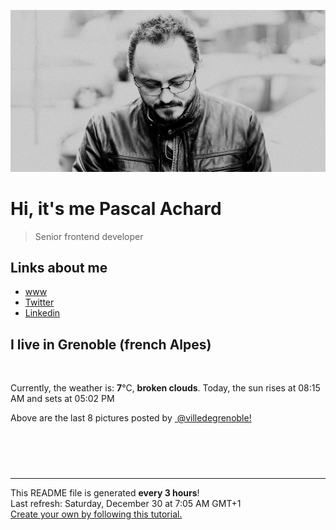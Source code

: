 ![Pascal Achard](./images/photo-pascal-achard.jpg)
# Hi, it's me Pascal Achard
> Senior frontend developer

## Links about me
- [www](https://www.pascal-achard.com)
- [Twitter](https://twitter.com/botmaster)
- [Linkedin](http://www.linkedin.com/in/pascal-achard)


## I live in Grenoble (french Alpes)
<img src="https://openweathermap.org/img/wn/04n@2x.png" alt="">

Currently, the weather is: **7**°C, **broken clouds**.
Today, the sun rises at 08:15 AM and sets at 05:02 PM

Above are the last 8 pictures posted by <a href="https://www.instagram.com/villedegrenoble/" target="_blank"><img alt="" src="https://upload.wikimedia.org/wikipedia/commons/thumb/e/e7/Instagram_logo_2016.svg/1024px-Instagram_logo_2016.svg.png" width="20"/> @villedegrenoble!</a>

<p style="display: flex; flex-wrap: wrap; gap: 20px;">
        <img src="https://cdn1.picuki.com/hosted-by-instagram/q/0exhNuNYnjBGZDHIdN5WmL9I2PEvHA5RNucaS7j0nyZiNxIsbHWB58ltwdGn%7C%7CDh6Kwh9HS+LeD5j4IksU19QZFN6NEzaT7SNRDdT7ayeVe7N1jFm8J9gkb03LnYWZ3Ku8ssrXAmYdSodF%7C%7CpPHL%7C%7Clo79UvOa0LGFq8zCXW%7C%7CdEnGZK55f0Z7F9mt9wuuS4jkja45BsLTNZ5momNkgl7NvepDFZEaa+NMB166d1RbMCxMkA%7C%7C6nRlSaHEmw+Jj8uRHagtIj+kOYA2CrtXRoO+G33SYA4DnRGikachSF3t4gj1aSJEbxL3PUakIH2bSAEXG428Fk71pu1ynOdV0Gv+3V2wTnexKmAX9MV8KylBv2MTN%7C%7C4ynLsSJ7rHIN5UmscJerSVHHxcvK1H98fmY4SSq0XhQfspiX7S7734wB4AGgY2jCPCsE=.jpeg" alt="" width="200"/>
        <img src="https://cdn1.picuki.com/hosted-by-instagram/q/0exhNuNYnjBGZDHIdN5WmL9I2PEvHA5RNucaS7j0nyZiNxIsbHWB58ltwdGn%7C%7CDh6Kwh9HS+LeD5i4ogsUF5TZFB5Pk3cSraLSjpV6KibUICq2jJj8JVkkbo2LXUfZHKt8MYuOzjYMTIfQeoEH%7C%7Cb2rvUV%7C%7C%7C%7CLwazQFuDSQNOUtzCVG%7C%7CMm0X51wm8Qf8fTT0FOzv9R3GzNJzWM1eUAmscnbrSgLUbr2NsB%7C%7C9uwlCLECi4kD6ezqlWu2FHlsRGB9KDOertaQz7xFui3rSzow+DyOHqUBN2g9gwWXjjcJ%7C%7C44vp4Oxcohp1KMZmoXmamMMfU1KhjUok5e%7C%7CynSAPSam1x4Ck1%7C%7CyxJGkJtc187CpFtGPTYi85BnTXYXnBqtqbyMDFaj1RUzfN+S6SsR0rK9WTaxJkVGwrVDoLJbRikpXQgpEgAuYBZYtEaSZwKn3.jpeg" alt="" width="200"/>
        <img src="https://cdn1.picuki.com/hosted-by-instagram/q/0exhNuNYnjBGZDHIdN5WmL9I2PEvHA5RNucaS7j0nyZiNxIsbHWB58ltwdev%7C%7CDlyKw1oASyLeD5j5IkoUFtVZFRzP03eSreBRTpV56SeV4Ch0zZl8JNjl703KH0ebXat8sEqOzjYMTIfQeoEH%7C%7Cbx7a8Koru5A2MGo1zRMrBC0GAG4fy3UPI7mslm3ayEv0Pxto0%7C%7CNylL9XkgKQcuptPR+XdYEvL+M4Byp6JzSPkCj9ND1OHtpCa5BTB7Kz04KD6chYTJnLNRtA7FUSMt%7C%7CXGuF4gDEF5Gsnmw8RM1v9EPo6CTEohm+N8ZkIGRT2UFAjsm8lJhmMntxxzsbkGcxxAGy0LBwbCBRfIIqaHAJ9yuBdPm4mzzZoKMHZZVR3QnUtXaQ3TfEMGxQcdcy90aRasdgn%7C%7Cjtjmzd4%7C%7Cn1RcsVmxOhzLY.jpeg" alt="" width="200"/>
        <img src="https://cdn1.picuki.com/hosted-by-instagram/q/0exhNuNYnjBGZDHIdN5WmL9I2PEvHA5RNecaS7j0nyZiNxIsbHWB58ltwdev%7C%7CDlyKw1oASyLeD5i7YsrUF1ZZFRzP03fQLeNTjdR7aqYVYCr0zJn%7C%7CZBllbw8JXIXYXeq88MrOzjYMTIfQeoEH%7C%7Cbx7a8Koru5A2MGo1zRMrBC0GAG4fy3UPI7mslm3ayEv0Pxto0%7C%7CNylL9XkgKQcuptPR+XdbEvL+M4Byp6JzSPkCj9ND1OHtpCa5BTB7Kzc4KD6chYTJnLMMnCL5LAQb2F6uRIgDEFsJkG+L8RM1v9EPo6CTEohm+N8ZkIGRT2UFAjsm8lJhmMntxxzsbkSD82oB23LRwJTpatANqqPZJsGIUfbLwAnjQraHMKNjCktXFOjGYXf6NvyXQcdcy90aRasX8nuUtjmzd4%7C%7Cn1RcsVmxOhzLY.jpeg" alt="" width="200"/>
        <img src="https://cdn1.picuki.com/hosted-by-instagram/q/0exhNuNYnjBGZDHIdN5WmL9I2PEvHA5RNucaS7j0nyZiNxIsbHWB58ltwdev%7C%7CDlyKw1oASyLeD5j5I8rUFVRZFRzP03fQbSKRTpW7qiYVICg0jBg%7C%7CJBikrkxK30ZYnCr8ccqOzjYMTIfQeoEH%7C%7Cbx7a8Koru5A2MGo1zRMrBC0GAG4fy3UPI7mslm3ayEv0Pxto0%7C%7CNylL9XkgKQcuptPR+XdYEvL+M4Byp6JzSPkCj9ND1OHtpCa5BTB7Kz44KD6chYTJnLMRlXX4Wg1t9DOUaogDEGdHrAHq8RM1v9EPo6CTEohm+N8ZkIGRT2UFAjsm8lJhmMntxxzsbkH53nt%7C%7C2VnG%7C%7Cae4YPsVi6zpAtybQOj7gTHQfJzxTIlpdlReBPqbQlvpcOCHQcdcy90aRatrgQ%7C%7Cktjmzd4%7C%7Cn1RcsVmxOhzLY.jpeg" alt="" width="200"/>
        <img src="https://cdn1.picuki.com/hosted-by-instagram/q/0exhNuNYnjBGZDHIdN5WmL9I2PEvHA5RNucaS7j0nyZiNxIsbHWB58ltwdGn%7C%7CDh6Kwh9HS+LeD5i7IkqU1xUZFpzP0LZQLWNSTtV562RUICn0DVm9pVilLw8Ln0eZ3+s9MErOzjYMTIfQeoEH%7C%7Cb2rvUT+vvwbTYNpi2TNLxCyQlWotfpUrJy9ZRzt52U1h+189JldAJZ+jtvdBFundPZlTIeAf3+Idp1orN2S%7C%7CkKjskOuKK81SO2ECMseW16GX6Rv5+HoOAAuiDpYGhpqzPheKc4EEMWggi85xECmpYMp6SwGaxVgfgUmIjDCmMDUjFKjDFftpG2tQLsSUHv3EBQnjeel%7C%7CW+eqN29qrRI9DNUfb4+xvvXrjHTa4aV24GU6nbQVCPNKysD8V4gJ1AMcxb+k3hoQyzcrLzmhx0WWMf2mTfKbQoBcKTx5C3+3ON0GSKpAFo.jpeg" alt="" width="200"/>
        <img src="https://cdn1.picuki.com/hosted-by-instagram/q/0exhNuNYnjBGZDHIdN5WmL9I2PEvHA5RNucaS7j0nyZiNxIsbHWB58ltwdev%7C%7CDlyKw1oASyLeD5i540pVFRTZFRzPUHWTrGKRThR76idVICr0zZm8JNjlbY1LHMeZn6s9MEsOzjYMTIfQeoEH%7C%7Cbx7a8Koru5A2MGo1zRMrBC0GAG4fy3UPI7mslm3ayEv0Pxto0%7C%7CNylL9XkgKQcuptPR+XdYEvL+M4Byp6JzSPkCj9ND1OHtpCa5BTB7Kzg4KD6chYTJnLMhtSXjUQ0iqHWXTIgDYkZP0ADi8RM1v9EPo6CTEohm+N8ZkIGRT2UFAjsm8lJhmMntxxzsbkGr8mdezG+A0rGUe9hygrDyB%7C%7CmYAf3bwnDya5PqH7B8d2kZOeuFe3PEOa2xQcdcy90aRapq9gaRtjmzd4%7C%7Cn1RcsVmxOhzLY.jpeg" alt="" width="200"/>
        <img src="https://cdn1.picuki.com/hosted-by-instagram/q/0exhNuNYnjBGZDHIdN5WmL9I2PEvHA5RNucaS7j0nyZiNxIsbHWB58ltwdGn%7C%7CDh6Kwh9HS+LeD5i5YkqVFpQZFB5OUDWSraMSj1X766YU4Cn1Ddm%7C%7CJdkkb0yJXIZZnSu98UuOzjYMTIfQeoEH%7C%7Cb2rvUV+fvwaTIFuDaWNOUtzCVG%7C%7CMm0X51wm8Rm3ayEv0Pxto0%7C%7CNylL9XkgKQcuptPR+XdYEvL+M4Byp6JzSPkCj9ND1OHtpCa5BTB7Kzk4KD6chYTJnLMnrBylcBAO4mimaogDYnMMuQ2f8RM1v9EPo6CTEohm+98ZkIGRT2UFAjsm8lJhmMntxxzsbkS7+HpbwDHBwbecZPYqmbyocNWWcMLj4CXNeJ3EMZNeSCk+CaXbUVHzMvexQcdcy90aRagfggiWtjmzd4%7C%7Cn1RcsVmxOhzLY.jpeg" alt="" width="200"/>
</p>

------------
<p>This README file is generated <b>every 3 hours</b>!
    <br />Last refresh: Saturday, December 30 at 7:05 AM GMT+1
    <br /><a href="https://medium.com/@th.guibert/how-to-create-a-self-updating-readme-md-for-your-github-profile-f8b05744ca91">Create your own by following this tutorial.</a>
</p>
<p><a href="https://github.com/botmaster/botmaster/actions/workflows/main.yaml"><img alt="" src="https://github.com/botmaster/botmaster/actions/workflows/main.yaml/badge.svg" /></a></p>


